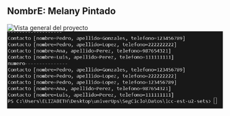 ## NombrE: Melany Pintado

![Vista general del proyecto](terminall.png)
![Vista general del proyecto](terminal2.png)



